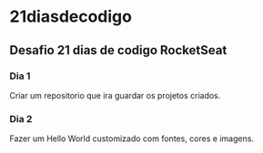 # 21diasdecodigo
## Desafio 21 dias de codigo RocketSeat

### Dia 1
 Criar um repositorio que ira guardar os projetos criados.

### Dia 2
 Fazer um Hello World customizado com fontes, cores e imagens.

